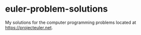 # euler-problem-solutions
My solutions for the computer programming problems located at https://projecteuler.net.

